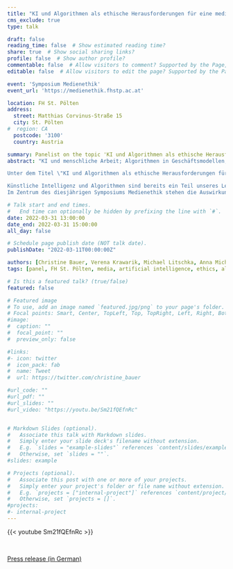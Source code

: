 ```yaml
---
title: "KI und Algorithmen als ethische Herausforderungen für eine mediatisierte Gesellschaft"
cms_exclude: true
type: talk

draft: false
reading_time: false  # Show estimated reading time?
share: true  # Show social sharing links?
profile: false  # Show author profile?
commentable: false  # Allow visitors to comment? Supported by the Page, Post, and Docs content types.
editable: false  # Allow visitors to edit the page? Supported by the Page, Post, and Docs content types.

event: 'Symposium Medienethik'
event_url: 'https://medienethik.fhstp.ac.at'

location: FH St. Pölten
address:
  street: Matthias Corvinus-Straße 15
  city: St. Pölten
#  region: CA
  postcode: '3100'
  country: Austria

summary: Panelist on the topic 'KI und Algorithmen als ethische Herausforderungen für eine mediatisierte Gesellschaft' at the Symposium Medienethik at FH St. Pölten.
abstract: "KI und menschliche Arbeit; Algorithmen in Geschäftsmodellen; Autonome KI-Entscheidungsprozesse: wie und wo?

Unter dem Titel \"KI und Algorithmen als ethische Herausforderungen für eine mediatisierte Gesellschaft\" sollen technologische, wirtschaftliche und ethische Implikationen der immer öfter in unserer Gesellschaft verwendeten künstlichen Intelligenz und Algorithmen-basierter Geschäftsmodelle beleuchtet werden. 

Künstliche Intelligenz und Algorithmen sind bereits ein Teil unseres Lebens und werden in einem noch größeren Ausmaß unser gesellschaftliches Zusammenleben betreffen. Beispiele hierfür sind KI und menschliche Arbeit (s. automatisierte Personalbeschaffung oder der AMS-Algorithmus), Algorithmen in Geschäftsmodellen (s. digitale Plattformen) oder autonome KI-Entscheidungsprozesse (s. selbstfahrendes Auto). Auch Medien und die Werbewirtschaft bedienen sich zur zielgenaueren Ansprache des Publikums verschiedener Algorithmen. 
Im Zentrum des diesjährigen Symposiums Medienethik stehen die Auswirkungen des Einsatzes von künstlicher Intelligenz sowie mögliche ethisch gerechtfertigte Einsatzgebiete von Algorithmen in verschiedenen gesellschaftlichen Teilbereichen."

# Talk start and end times.
#   End time can optionally be hidden by prefixing the line with `#`.
date: 2022-03-31 13:00:00
date_end: 2022-03-31 15:00:00
all_day: false

# Schedule page publish date (NOT talk date).
publishDate: "2022-03-11T00:00:00Z"

authors: [Christine Bauer, Verena Krawarik, Michael Litschka, Anna Michalski, Florian Saurwein]
tags: [panel, FH St. Pölten, media, artificial intelligence, ethics, algorithms]

# Is this a featured talk? (true/false)
featured: false

# Featured image
# To use, add an image named `featured.jpg/png` to your page's folder. 
# Focal points: Smart, Center, TopLeft, Top, TopRight, Left, Right, BottomLeft, Bottom, BottomRight.
#image:
#  caption: ""
#  focal_point: ""
#  preview_only: false

#links:
#- icon: twitter
#  icon_pack: fab
#  name: Tweet
#  url: https://twitter.com/christine_bauer

#url_code: ""
#url_pdf: ""
#url_slides: ""
#url_video: "https://youtu.be/Sm21fQEfnRc"


# Markdown Slides (optional).
#   Associate this talk with Markdown slides.
#   Simply enter your slide deck's filename without extension.
#   E.g. `slides = "example-slides"` references `content/slides/example-slides.md`.
#   Otherwise, set `slides = ""`.
#slides: example

# Projects (optional).
#   Associate this post with one or more of your projects.
#   Simply enter your project's folder or file name without extension.
#   E.g. `projects = ["internal-project"]` references `content/project/deep-learning/index.md`.
#   Otherwise, set `projects = []`.
#projects:
#- internal-project
---
```


{{< youtube Sm21fQEfnRc >}}

<br>

[Press release (in German)](20220310_PA_Symposium_Medienethik.pdf)
